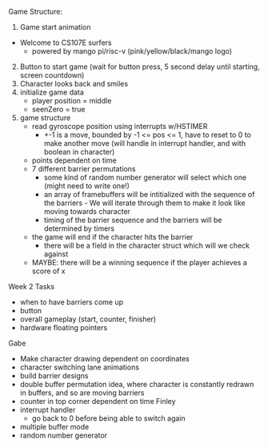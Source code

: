 Game Structure:
1. Game start animation
- Welcome to CS107E surfers
    - powered by mango pi/risc-v (pink/yellow/black/mango logo)
2. Button to start game (wait for button press, 5 second delay until starting, screen countdown)
3. Character looks back and smiles
4. initialize game data
    - player position = middle
    - seenZero = true 
5. game structure
    - read gyroscope position using interrupts w/HSTIMER
        - +-1 is a move, bounded by -1 <= pos <= 1, have to reset to 0 to make another move
        (will handle in interrupt handler, and with boolean in character)
    - points dependent on time
    - 7 different barrier permutations
         - some kind of random number generator will select which one (might need to write one!)
        - an array of framebuffers will be intitialized with the sequence of the barriers
                - We will iterate through them to make it look like moving towards character
        - timing of the barrier sequence and the barriers will be determined by timers
    - the game will end if the character hits the barrier
        - there will be a field in the character struct which will we check against 
    - MAYBE: there will be a winning sequence if the player achieves a score of x


Week 2 Tasks
- when to have barriers come up
- button
- overall gameplay (start, counter, finisher)
- hardware floating pointers

Gabe
- Make character drawing dependent on coordinates
- character switching lane animations
- build barrier designs
- double buffer permutation idea, where character is constantly redrawn in buffers,
and so are moving barriers
- counter in top corner dependent on time
Finley
- interrupt handler
    - go back to 0 before being able to switch again
- multiple buffer mode 
- random number generator

